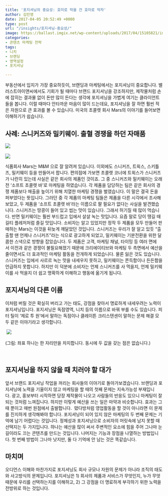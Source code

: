 ```yaml
---
title: '포지셔닝의 중요성: 호미로 막을 건 호미로 막자'
author: 김민영
date: 2017-04-05 20:52:49 +0000
type: post
url: "/insights/포지셔닝-중요성/"
image: https://ballast.imgix.net/wp-content/uploads/2017/04/15105821/img.png?auto=compress,format
categories:
- 콘텐츠 마케팅 전략
tags:
- 니치
- 브랜딩
- 영역설정
- 포지셔닝

---
```

부동산에서 입지가 가장 중요하듯이, 브랜딩과 마케팅에서는 포지셔닝이 중요합니다. 밸러스트아이앤씨에서도 기회가 될 때마다 브랜드 포지셔닝을 강조하지만, 제작물처럼 손에 잡히는 결과물 없이 돈만 많이 든다는 생각에 포지셔닝을 가볍게 여기는 클라이언트들을 봅니다.
이럴 때마다 안타까운 마음이 많이 드는데요, 포지셔닝을 잘 하면 훨씬 적은 자원으로 큰 효과를 볼 수 있습니다. 미국의 초콜렛 회사 Mars의 이야기를 들어보면 이해하기가 쉽습니다.

## 사례: 스니커즈와 밀키웨이. 출혈 경쟁을 하던 자매품

![](https://s3-ap-northeast-2.amazonaws.com/ballast-website-images/wp-content/uploads/2017/04/15105819/snickers_bar-300x85.jpg) 

![](https://s3-ap-northeast-2.amazonaws.com/ballast-website-images/wp-content/uploads/2017/04/15105820/milkyway_bar-300x105.jpg)

식품회사 Mars는 M&M 으로 잘 알려져 있습니다. 이외에도 스니커즈, 트윅스, 스키틀즈, 밀키웨이 등을 만들어서 팝니다. 편의점에 가보면 초콜렛 코너에 트윅스가 스니커즈가 나란히 있는데 사실은 같은 회사의 제품인 것이죠. 그 중 스니커즈와 밀키웨이는 오래 전 ‘소프트 초콜렛 바’로 마케팅을 하였습니다. 각 제품을 담당하는 팀은 같은 회사의 경쟁 제품보다 매출을 높이기 위해 치열한 마케팅 경쟁을 벌였습니다. 이 말은 결국 돈을 퍼부었다는 뜻입니다.
그러던 중 각 제품의 마케팅 팀들은 제품을 다른 시각에서 조사해보았고, 두 제품을 ‘소프트 초콜렛 바’라는 이름으로 팔 필요가 없다는 사실을 발견했습니다. 스니커즈는 땅콩이 들어 있고 씹는 맛이 있습니다. 그래서 허기질 때 많이 먹습니다. 반면 밀키웨이는 훨씬 부드럽고 입에서 살살 녹는 맛입니다. 요즘 말로 당이 땡길 때 길티 플레저처럼 즐길 맛입니다.
소비자는 알고 있었지만 정작 두 제품을 모두 만들어 판매하는 Mars는 이것을 뒤늦게 깨달았던 것입니다. 스니커즈는 우리가 잘 알고 있듯 “출출할 땐 언제나 스니커즈”라는 식으로 광고하게 되었고, 밀키웨이는 기분전환을 위한 달콤한 스낵으로 방향을 잡았습니다.
두 제품은 고객, 마케팅 채널, 타이밍 등 여러 면에서 이전과 같은 경쟁이 불필요해졌기 때문에 크리에이티브와 마케팅 두 측면에서 예산을 줄이면서도 더 효과적인 마케팅 활동을 전개하게 되었습니다.
물론 잃은 것도 있습니다. 스니커즈는 입에서 사르르 녹는 맛을 내세우지 못하고, 밀키웨이는 쫀득함이나 든든함을 언급하지 못합니다. 하지만 이 덕분에 소비자는 언제 스니커즈를 사 먹을지, 언제 밀키웨이를 사 먹을지 더 쉽고 명확하게 이해하고 행동에 옮기게 됩니다.

## 포지셔닝의 다른 이름
이처럼 버릴 것은 확실히 버리고 가는 태도, 강점을 찾아서 명료하게 내세우려는 노력이 포지셔닝입니다. 포지셔닝은 독점영역, 니치 등의 이름으로 바꿔 부를 수도 있습니다. 피터 틸이 ‘제로 투 원’에서 말하는 독점이나 클레이튼 크리스텐센이 말하는 문제 해결 모두 같은 이야기라고 생각합니다.

 ![](https://s3-ap-northeast-2.amazonaws.com/ballast-website-images/wp-content/uploads/2017/04/15105821/img.png)

 (그림: 좌표 하나는 한 자리만을 차지합니다. 동시에 두 값을 갖는 점은 없습니다.)

 

## 포지셔닝을 하지 않을 때 치러야 할 대가
앞서 브랜드 포지셔닝 작업을 꺼리는 회사들의 이야기로 돌아가보겠습니다. 브랜딩과 포지셔닝에 노력을 기울이지 않고 마케팅을 할 때의 첫째 문제는 지속가능성 부재입니다. 광고, 홍보부터 시작하면 당장 제작물이 나오고 사람들의 반응도 있으니 마케팅이 잘 되는 것처럼 느껴집니다. 하지만 이렇게 예산을 쓰는 일은 마약과 비슷합니다. 효과는 그 때 뿐이고 매번 원점에서 출발합니다.  떴다방처럼 영업활동을 할 것이 아니라면 이 문제를 진지하게 생각해봐야 합니다.
포지셔닝이 되어 있지 않은 마케팅의 두 번째 문제는 기억에 남기 어렵다는 것입니다. 정체성과 포지셔닝으로 소비자의 머릿속에 남지 못할 때 선택지는 두 가지입니다. 하나는 예산을 많이 써서 주변적인 요소에 힘을 주어 그나마 눈길이라도 끄는 콘텐츠를 만드는 것입니다. 나머지는 기능과 장점을 나열하는 방법입니다. 첫 번째 방법이 그나마 낫지만, 둘 다 기억에 안 남는 것은 똑같습니다.

## 마치며
오디언스 이해와 마찬가지로 포지셔닝도 회사 규모나 자원의 문제가 아니라 조직의 태도와 사고방식의 문제입니다. 포지셔닝은 1) 회사의 제품과 서비스가 무엇인지, 누가 무엇 때문에 우리를 선택하는지를 이해하고, 2) 그 강점을 더 명료하게 부각하기 위한 노력을 전방위로 하는 것입니다.